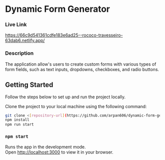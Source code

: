 # Dynamic Form Generator
 
 ### Live Link
 https://66c9d541361cdfe183e6ad25--rococo-travesseiro-63dab6.netlify.app/

### Description
The application allow's users to create custom forms with various types of form fields, such as text inputs, dropdowns, checkboxes, and radio buttons.

## Getting Started

Follow the steps below to set up and run the project locally.

Clone the project to your local machine using the following command:

```bash
git clone <[repository-url](https://github.com/arpan606/dynamic-form-generator.git)>
npm install
npm run start
```

### `npm start`

Runs the app in the development mode.\
Open [http://localhost:3000](http://localhost:3000) to view it in your browser.

